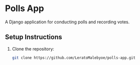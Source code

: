 # Polls App

A Django application for conducting polls and recording votes.

## Setup Instructions
1. Clone the repository:
   ```bash
   git clone https://github.com/LeratoMalebyoe/polls-app.git
